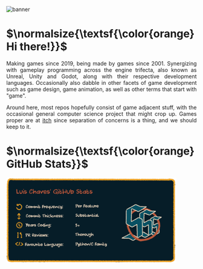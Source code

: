 ![banner](/img/banner.gif?raw=true)

# $\normalsize{\textsf{\color{orange}Hi there!}}$
<p align="justify">
  Making games since 2019, being made by games since 2001. Synergizing with gameplay programming across the engine trifecta, also known as Unreal, Unity and Godot, along with their respective development languages. 
  Occasionally also dabble in other facets of game development such as game design, game animation, as well as other terms that start with "game".
</p>

<p align="justify">
  Around here, most repos hopefully consist of game adjacent stuff, with the occasional general computer science project that might crop up. Games proper are at <a href="https://luischaves.itch.io" target="_blank">itch</a> since separation of concerns is a thing, and we should keep to it.
</p>


# $\normalsize{\textsf{\color{orange}GitHub Stats}}$
<img src="img/gh-stats.png?raw=true" width="450">
